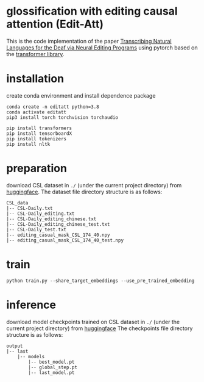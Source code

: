 # glossification with editing causal attention (Edit-Att)

This is the code implementation of the paper [Transcribing Natural Languages for the Deaf via Neural Editing Programs](https://ojs.aaai.org/index.php/AAAI/article/view/21457) using pytorch based on the [transformer library](https://github.com/tunz/transformer-pytorch).

# installation

create conda environment and install dependence package

```shell
conda create -n editatt python=3.8
conda activate editatt
pip3 install torch torchvision torchaudio

pip install transformers
pip install tensorboardX
pip install tokenizers
pip install nltk
```

# preparation

download CSL dataset in ```./``` (under the current project directory) from [huggingface](https://huggingface.co/datasets/caijanfeng/CSL_dataset). 
The dataset file directory structure is as follows:

```
CSL_data
|-- CSL-Daily.txt
|-- CSL-Daily_editing.txt
|-- CSL-Daily_editing_chinese.txt
|-- CSL-Daily_editing_chinese_test.txt
|-- CSL-Daily_test.txt
|-- editing_casual_mask_CSL_174_40.npy
|-- editing_casual_mask_CSL_174_40_test.npy
```

# train

```shell
python train.py --share_target_embeddings --use_pre_trained_embedding
```

# inference

download model checkpoints trained on CSL dataset in ```./``` (under the current project directory) from [huggingface](https://huggingface.co/caijanfeng/Edit-Att)
The checkpoints file directory structure is as follows:

```
output
|-- last
    |-- models
        |-- best_model.pt
        |-- global_step.pt
        |-- last_model.pt
```
